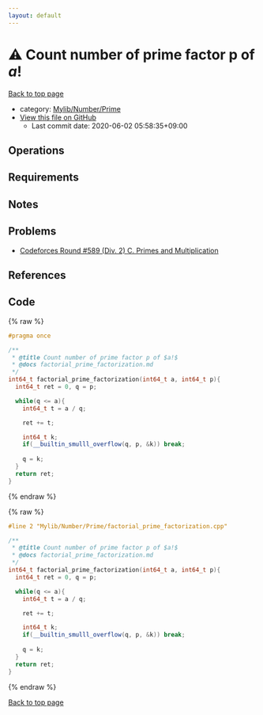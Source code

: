 ```yaml
---
layout: default
---
```


<!-- mathjax config similar to math.stackexchange -->
<script type="text/javascript" async
  src="https://cdnjs.cloudflare.com/ajax/libs/mathjax/2.7.5/MathJax.js?config=TeX-MML-AM_CHTML">
</script>
<script type="text/x-mathjax-config">
  MathJax.Hub.Config({
    TeX: { equationNumbers: { autoNumber: "AMS" }},
    tex2jax: {
      inlineMath: [ ['$','$'] ],
      processEscapes: true
    },
    "HTML-CSS": { matchFontHeight: false },
    displayAlign: "left",
    displayIndent: "2em"
  });
</script>

<script type="text/javascript" src="https://cdnjs.cloudflare.com/ajax/libs/jquery/3.4.1/jquery.min.js"></script>
<script src="https://cdn.jsdelivr.net/npm/jquery-balloon-js@1.1.2/jquery.balloon.min.js" integrity="sha256-ZEYs9VrgAeNuPvs15E39OsyOJaIkXEEt10fzxJ20+2I=" crossorigin="anonymous"></script>
<script type="text/javascript" src="../../../../assets/js/copy-button.js"></script>
<link rel="stylesheet" href="../../../../assets/css/copy-button.css" />


# :warning: Count number of prime factor p of $a!$

<a href="../../../../index.html">Back to top page</a>

* category: <a href="../../../../index.html#26f1f261bc4e83492156752f5caf0111">Mylib/Number/Prime</a>
* <a href="{{ site.github.repository_url }}/blob/master/Mylib/Number/Prime/factorial_prime_factorization.cpp">View this file on GitHub</a>
    - Last commit date: 2020-06-02 05:58:35+09:00




## Operations

## Requirements

## Notes

## Problems

- [Codeforces Round #589 (Div. 2) C. Primes and Multiplication](https://codeforces.com/contest/1228/problem/C)

## References


## Code

<a id="unbundled"></a>
{% raw %}
```cpp
#pragma once

/**
 * @title Count number of prime factor p of $a!$
 * @docs factorial_prime_factorization.md
 */
int64_t factorial_prime_factorization(int64_t a, int64_t p){
  int64_t ret = 0, q = p;

  while(q <= a){
    int64_t t = a / q;

    ret += t;

    int64_t k;
    if(__builtin_smulll_overflow(q, p, &k)) break;
    
    q = k;
  }
  return ret;
}

```
{% endraw %}

<a id="bundled"></a>
{% raw %}
```cpp
#line 2 "Mylib/Number/Prime/factorial_prime_factorization.cpp"

/**
 * @title Count number of prime factor p of $a!$
 * @docs factorial_prime_factorization.md
 */
int64_t factorial_prime_factorization(int64_t a, int64_t p){
  int64_t ret = 0, q = p;

  while(q <= a){
    int64_t t = a / q;

    ret += t;

    int64_t k;
    if(__builtin_smulll_overflow(q, p, &k)) break;
    
    q = k;
  }
  return ret;
}

```
{% endraw %}

<a href="../../../../index.html">Back to top page</a>

